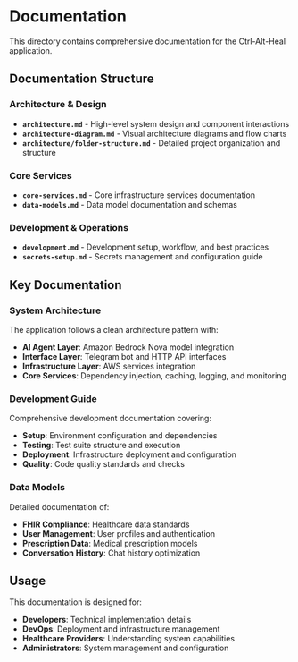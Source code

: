 # Documentation

This directory contains comprehensive documentation for the Ctrl-Alt-Heal application.

## Documentation Structure

### Architecture & Design
- **`architecture.md`** - High-level system design and component interactions
- **`architecture-diagram.md`** - Visual architecture diagrams and flow charts
- **`architecture/folder-structure.md`** - Detailed project organization and structure

### Core Services
- **`core-services.md`** - Core infrastructure services documentation
- **`data-models.md`** - Data model documentation and schemas

### Development & Operations
- **`development.md`** - Development setup, workflow, and best practices
- **`secrets-setup.md`** - Secrets management and configuration guide

## Key Documentation

### System Architecture
The application follows a clean architecture pattern with:
- **AI Agent Layer**: Amazon Bedrock Nova model integration
- **Interface Layer**: Telegram bot and HTTP API interfaces
- **Infrastructure Layer**: AWS services integration
- **Core Services**: Dependency injection, caching, logging, and monitoring

### Development Guide
Comprehensive development documentation covering:
- **Setup**: Environment configuration and dependencies
- **Testing**: Test suite structure and execution
- **Deployment**: Infrastructure deployment and configuration
- **Quality**: Code quality standards and checks

### Data Models
Detailed documentation of:
- **FHIR Compliance**: Healthcare data standards
- **User Management**: User profiles and authentication
- **Prescription Data**: Medical prescription models
- **Conversation History**: Chat history optimization

## Usage

This documentation is designed for:
- **Developers**: Technical implementation details
- **DevOps**: Deployment and infrastructure management
- **Healthcare Providers**: Understanding system capabilities
- **Administrators**: System management and configuration
